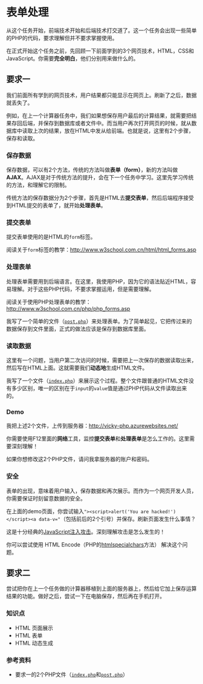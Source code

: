 # 表单处理

从这个任务开始，前端技术开始和后端技术打交道了。这一个任务会出现一些简单的PHP的代码，要求理解但并不要求掌握使用。

在正式开始这个任务之前，先回顾一下前面学到的3个网页技术，HTML，CSS和JavaScript。你需要**完全明白**，他们分别用来做什么的。

## 要求一

我们前面所有学到的网页技术，用户结果都只能显示在网页上。刷新了之后，数据就丢失了。

例如，在上一个计算器任务中，我们如果想保存用户最后的计算结果，就需要把结果存回后端，并保存到数据库或者文件中。而当用户再次打开网页的时候，就从数据库中读取上次的结果，放在HTML中发从给前端。也就是说，这里有2个步骤，保存和读取。

### 保存数据

保存数据，可以有2个方法，传统的方法叫做**表单（form）**，新的方法叫做**AJAX**。AJAX是对于传统方法的提升，会在下一个任务中学习。这里先学习传统的方法，和理解它的限制。

传统方法的保存数据分为2个步骤，首先是HTML去**提交表单**，然后后端程序接受到HTML提交的表单了，就开始**处理表单**。

### 提交表单

提交表单使用的是HTML的`form`标签。

阅读关于`form`标签的教学：http://www.w3school.com.cn/html/html_forms.asp

### 处理表单

处理表单需要用到后端语言。在这里，我使用PHP，因为它的语法贴近HTML，容易理解。对于这些PHP代码，不要求掌握运用，但是需要理解。

阅读关于使用PHP处理表单的教学：http://www.w3school.com.cn/php/php_forms.asp

我写了一个简单的文件（[`post.php`](post.php)）来处理表单。为了简单起见，它把传过来的数据保存到文件里面，正式的做法应该是保存到数据库里面。

### 读取数据

这里有一个问题，当用户第二次访问的时候，需要把上一次保存的数据读取出来，然后写在HTML上面。这就需要我们**动态地**生成HTML文件。

我写了一个文件（[`index.php`](index.php)）来展示这个过程。整个文件跟普通的HTML文件没有多少区别，唯一的区别在于`input`的`value`值是通过PHP代码从文件读取出来的。

### Demo

我把上述2个文件，上传到服务器：http://vicky-php.azurewebsites.net/

你需要使用F12里面的**网络**工具，监控**提交表单**和**处理表单**是怎么工作的。这里需要深刻理解！

如果你想修改这2个PHP文件，请问我拿服务器的账户和密码。

### 安全

表单的出现，意味着用户输入，保存数据和再次展示。而作为一个网页开发人员，你需要保证时刻留意数据的安全。

在上面的demo页面，你尝试输入`"><script>alert('You are hacked!')</script><a data-v="`（包括前后的2个引号）并保存。刷新页面发生什么事情？

这是十分经典的[JavaScript注入攻击](http://www.oschina.net/news/29110/javascript-injection)。深刻理解攻击是怎么发生的！

你可以尝试使用 HTML Encode（PHP的[htmlspecialchars](http://php.net/manual/en/function.htmlspecialchars.php)方法） 解决这个问题。

## 要求二

尝试把你在上一个任务做的计算器移植到上面的服务器上，然后给它加上保存运算结果的功能。做好之后，尝试一下在电脑保存，然后再在手机打开。

### 知识点

- HTML 页面展示
- HTML 表单
- HTML 动态生成

### 参考资料

- 要求一的2个PHP文件（[`index.php`](index.php)和[`post.php`](post.php)）
